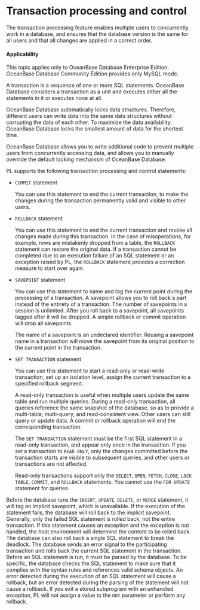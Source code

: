 Transaction processing and control
============================

The transaction processing feature enables multiple users to concurrently work in a database, and ensures that the database version is the same for all users and that all changes are applied in a correct order.

<main id="notice" >
    <h4>Applicability</h4>
    <p>This topic applies only to OceanBase Database Enterprise Edition. OceanBase Database Community Edition provides only MySQL mode. </p>
  </main>

A transaction is a sequence of one or more SQL statements. OceanBase Database considers a transaction as a unit and executes either all the statements in it or executes none at all.

OceanBase Database automatically locks data structures. Therefore, different users can write data into the same data structures without corrupting the data of each other. To maximize the data availability, OceanBase Database locks the smallest amount of data for the shortest time.

OceanBase Database allows you to write additional code to prevent multiple users from concurrently accessing data, and allows you to manually override the default locking mechanism of OceanBase Database.

PL supports the following transaction processing and control statements:

* `COMMIT` statement

   You can use this statement to end the current transaction, to make the changes during the transaction permanently valid and visible to other users.


* `ROLLBACK` statement

   You can use this statement to end the current transaction and revoke all changes made during this transaction. In the case of misoperations, for example, rows are mistakenly dropped from a table, the `ROLLBACK` statement can restore the original data. If a transaction cannot be completed due to an execution failure of an SQL statement or an exception raised by PL, the `ROLLBACK` statement provides a correction measure to start over again.


* `SAVEPOINT` statement

   You can use this statement to name and tag the current point during the processing of a transaction. A savepoint allows you to roll back a part instead of the entirety of a transaction.  The number of savepoints in a session is unlimited. After you roll back to a savepoint, all savepoints tagged after it will be dropped. A simple rollback or commit operation will drop all savepoints.

   The name of a savepoint is an undeclared identifier. Reusing a savepoint name in a transaction will move the savepoint from its original position to the current point in the transaction.


* `SET TRANSACTION` statement

   You can use this statement to start a read-only or read-write transaction, set up an isolation level, assign the current transaction to a specified rollback segment.

   A read-only transaction is useful when multiple users update the same table and run multiple queries. During a read-only transaction, all queries reference the same snapshot of the database, so as to provide a multi-table, multi-query, and read-consistent view. Other users can still query or update data. A commit or rollback operation will end the corresponding transaction.

   The `SET TRANSACTION` statement must be the first SQL statement in a read-only transaction, and appear only once in the transaction. If you set a transaction to `READ ONLY`, only the changes committed before the transaction starts are visible to subsequent queries, and other users or transactions are not affected.

   Read-only transactions support only the `SELECT`, `OPEN`, `FETCH`, `CLOSE`, `LOCK TABLE`, `COMMIT`, and `ROLLBACK` statements. You cannot use the `FOR UPDATE` statement for queries.





Before the database runs the `INSERT`, `UPDATE`, `DELETE`, or `MERGE` statement, it will tag an implicit savepoint, which is unavailable. If the execution of the statement fails, the database will roll back to the implicit savepoint. Generally, only the failed SQL statement is rolled back, not the entire transaction. If this statement causes an exception and the exception is not handled, the host environment will determine the content to be rolled back. The database can also roll back a single SQL statement to break the deadlock. The database sends an error signal to the participating transaction and rolls back the current SQL statement in the transaction. Before an SQL statement is run, it must be parsed by the database. To be specific, the database checks the SQL statement to make sure that it complies with the syntax rules and references valid schema objects. An error detected during the execution of an SQL statement will cause a rollback, but an error detected during the parsing of the statement will not cause a rollback. If you exit a stored subprogram with an unhandled exception, PL will not assign a value to the `OUT` parameter or perform any rollback.
